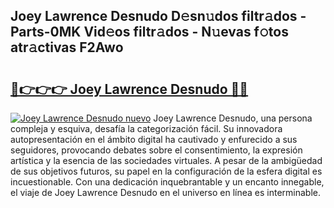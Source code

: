 ## Joey Lawrence Desnudo D𝚎sn𝚞dos filtr𝚊dos - Parts-0MK Vid𝚎os filtr𝚊dos - N𝚞evas f𝚘tos atr𝚊ctivas F2Awo

# <h2><a href="http://mb605vd.tromn.icu/?c=Joey+Lawrence+Desnudo">🔗👉👉👉 Joey Lawrence Desnudo 🔗🔗</a></h2>

[![Joey Lawrence Desnudo nuevo](https://i.imgur.com/pEAQMta.gif)](http://mb605vd.tromn.icu/?c=Joey+Lawrence+Desnudo)
Joey Lawrence Desnudo, una persona compleja y esquiva, desafía la categorización fácil. Su innovadora autopresentación en el ámbito digital ha cautivado y enfurecido a sus seguidores, provocando debates sobre el consentimiento, la expresión artística y la esencia de las sociedades virtuales. A pesar de la ambigüedad de sus objetivos futuros, su papel en la configuración de la esfera digital es incuestionable. Con una dedicación inquebrantable y un encanto innegable, el viaje de Joey Lawrence Desnudo en el universo en línea es interminable.

